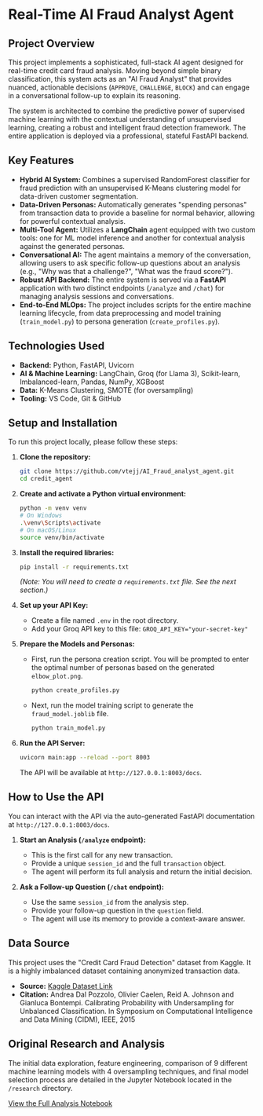 # Real-Time AI Fraud Analyst Agent

## Project Overview

This project implements a sophisticated, full-stack AI agent designed for real-time credit card fraud analysis. Moving beyond simple binary classification, this system acts as an "AI Fraud Analyst" that provides nuanced, actionable decisions (`APPROVE`, `CHALLENGE`, `BLOCK`) and can engage in a conversational follow-up to explain its reasoning.

The system is architected to combine the predictive power of supervised machine learning with the contextual understanding of unsupervised learning, creating a robust and intelligent fraud detection framework. The entire application is deployed via a professional, stateful FastAPI backend.


## Key Features

* **Hybrid AI System:** Combines a supervised RandomForest classifier for fraud prediction with an unsupervised K-Means clustering model for data-driven customer segmentation.
* **Data-Driven Personas:** Automatically generates "spending personas" from transaction data to provide a baseline for normal behavior, allowing for powerful contextual analysis.
* **Multi-Tool Agent:** Utilizes a **LangChain** agent equipped with two custom tools: one for ML model inference and another for contextual analysis against the generated personas.
* **Conversational AI:** The agent maintains a memory of the conversation, allowing users to ask specific follow-up questions about an analysis (e.g., "Why was that a challenge?", "What was the fraud score?").
* **Robust API Backend:** The entire system is served via a **FastAPI** application with two distinct endpoints (`/analyze` and `/chat`) for managing analysis sessions and conversations.
* **End-to-End MLOps:** The project includes scripts for the entire machine learning lifecycle, from data preprocessing and model training (`train_model.py`) to persona generation (`create_profiles.py`).

## Technologies Used

* **Backend:** Python, FastAPI, Uvicorn
* **AI & Machine Learning:** LangChain, Groq (for Llama 3), Scikit-learn, Imbalanced-learn, Pandas, NumPy, XGBoost
* **Data:** K-Means Clustering, SMOTE (for oversampling)
* **Tooling:** VS Code, Git & GitHub

## Setup and Installation

To run this project locally, please follow these steps:

1.  **Clone the repository:**
    ```bash
    git clone https://github.com/vtejj/AI_Fraud_analyst_agent.git
    cd credit_agent
    ```

2.  **Create and activate a Python virtual environment:**
    ```bash
    python -m venv venv
    # On Windows
    .\venv\Scripts\activate
    # On macOS/Linux
    source venv/bin/activate
    ```

3.  **Install the required libraries:**
    ```bash
    pip install -r requirements.txt
    ```
    *(Note: You will need to create a `requirements.txt` file. See the next section.)*

4.  **Set up your API Key:**
    * Create a file named `.env` in the root directory.
    * Add your Groq API key to this file: `GROQ_API_KEY="your-secret-key"`

5.  **Prepare the Models and Personas:**
    * First, run the persona creation script. You will be prompted to enter the optimal number of personas based on the generated `elbow_plot.png`.
        ```bash
        python create_profiles.py
        ```
    * Next, run the model training script to generate the `fraud_model.joblib` file.
        ```bash
        python train_model.py
        ```

6.  **Run the API Server:**
    ```bash
    uvicorn main:app --reload --port 8003
    ```
    The API will be available at `http://127.0.0.1:8003/docs`.

## How to Use the API

You can interact with the API via the auto-generated FastAPI documentation at `http://127.0.0.1:8003/docs`.

1.  **Start an Analysis (`/analyze` endpoint):**
    * This is the first call for any new transaction.
    * Provide a unique `session_id` and the full `transaction` object.
    * The agent will perform its full analysis and return the initial decision.

2.  **Ask a Follow-up Question (`/chat` endpoint):**
    * Use the same `session_id` from the analysis step.
    * Provide your follow-up question in the `question` field.
    * The agent will use its memory to provide a context-aware answer.

## Data Source

This project uses the "Credit Card Fraud Detection" dataset from Kaggle. It is a highly imbalanced dataset containing anonymized transaction data.
* **Source:** [Kaggle Dataset Link](https://www.kaggle.com/datasets/mlg-ulb/creditcardfraud)
* **Citation:** Andrea Dal Pozzolo, Olivier Caelen, Reid A. Johnson and Gianluca Bontempi. Calibrating Probability with Undersampling for Unbalanced Classification. In Symposium on Computational Intelligence and Data Mining (CIDM), IEEE, 2015

## Original Research and Analysis

The initial data exploration, feature engineering, comparison of 9 different machine learning models with 4 oversampling techniques, and final model selection process are detailed in the Jupyter Notebook located in the `/research` directory.

[View the Full Analysis Notebook](C:\projects\credit_agent\notebook\credit-agent-book.ipynb)